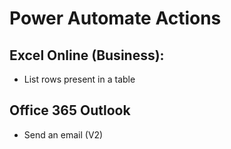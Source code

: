 # Power Automate Actions  

## Excel Online (Business):  
* List rows present in a table  

## Office 365 Outlook
* Send an email (V2)  